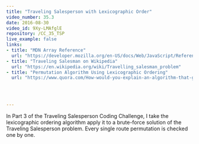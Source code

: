 ```yaml
---
title: "Traveling Salesperson with Lexicographic Order"
video_number: 35.3
date: 2016-08-30
video_id: 9Xy-LMAfglE
repository: /CC_35_TSP
live_example: false
links:
- title: "MDN Array Reference"  
  url: "https://developer.mozilla.org/en-US/docs/Web/JavaScript/Reference/Global_Objects/Array"
- title: "Traveling Salesman on Wikipedia"  
  url: "https://en.wikipedia.org/wiki/Travelling_salesman_problem"
- title: "Permutation Algorithm Using Lexicographic Ordering"  
  url: "https://www.quora.com/How-would-you-explain-an-algorithm-that-generates-permutations-using-lexicographic-ordering"
  


  
---
```


In Part 3 of the Traveling Salesperson Coding Challenge, I take the lexicographic ordering algorithm apply it to a brute-force solution of the Traveling Salesperson problem.  Every single route permutation is checked one by one.


